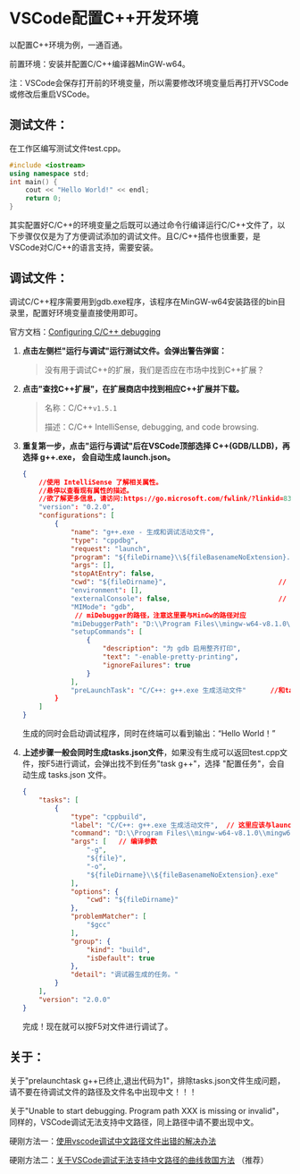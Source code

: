# VSCode配置C++开发环境

以配置C++环境为例，一通百通。

前置环境：安装并配置C/C++编译器MinGW-w64。

注：VSCode会保存打开前的环境变量，所以需要修改环境变量后再打开VSCode或修改后重启VSCode。

## 测试文件：

在工作区编写测试文件test.cpp。

```C++
#include <iostream>
using namespace std;
int main() {
    cout << "Hello World!" << endl;
    return 0;
}
```

其实配置好C/C++的环境变量之后既可以通过命令行编译运行C/C++文件了，以下步骤仅仅是为了方便调试添加的调试文件。且C/C++插件也很重要，是VSCode对C/C++的语言支持，需要安装。

## 调试文件：

调试C/C++程序需要用到gdb.exe程序，该程序在MinGW-w64安装路径的bin目录里，配置好环境变量直接使用即可。

官方文档：[Configuring C/C++ debugging](https://code.visualstudio.com/docs/cpp/launch-json-reference)

1. **点击左侧栏"运行与调试"运行测试文件。会弹出警告弹窗：**

   > 没有用于调试C++的扩展，我们是否应在市场中找到C++扩展？



2. **点击"查找C++扩展"，在扩展商店中找到相应C++扩展并下载。**

   > 名称：C/C++`v1.5.1`
   >
   > 描述：C/C++ IntelliSense, debugging, and code browsing.



3. **重复第一步，点击"运行与调试"后在VSCode顶部选择 C++(GDB/LLDB)，再选择 g++.exe， 会自动生成 launch.json。**

   ```json
   {
       //使用 IntelliSense 了解相关属性。 
       //悬停以查看现有属性的描述。
       //欲了解更多信息，请访问:https://go.microsoft.com/fwlink/?linkid=830387
       "version": "0.2.0",
       "configurations": [
           {
               "name": "g++.exe - 生成和调试活动文件",                         // 配置名称，将会在启动配置的下拉菜单中显示  
               "type": "cppdbg",                                             // 配置类型，这里只能为cppdbg  
               "request": "launch",                                          // 请求配置类型，可以为launch（启动）或attach（附加）  
               "program": "${fileDirname}\\${fileBasenameNoExtension}.exe",  // 将要进行调试的程序的路径  
               "args": [],                                                   // 程序调试时传递给程序的命令行参数，一般设为空即可  
               "stopAtEntry": false,                                         // 设为true时程序将暂停在程序入口处，一般设置为false  
               "cwd": "${fileDirname}",                            // 调试程序时的工作目录，一般为${workspaceFolder}即代码所在目录  
               "environment": [],
               "externalConsole": false,                           // 调试时是否显示控制台窗口，一般设置为true显示控制台   
               "MIMode": "gdb",
                // miDebugger的路径，注意这里要与MinGw的路径对应  
               "miDebuggerPath": "D:\\Program Files\\mingw-w64-v8.1.0\\mingw64\\bin\\gdb.exe",
               "setupCommands": [
                   {
                       "description": "为 gdb 启用整齐打印",
                       "text": "-enable-pretty-printing",
                       "ignoreFailures": true
                   }
               ],
               "preLaunchTask": "C/C++: g++.exe 生成活动文件"      //和tasks中label保持一致
           }
       ]
   }
   ```

   生成的同时会启动调试程序，同时在终端可以看到输出：“Hello World！”

   

4. **上述步骤一般会同时生成tasks.json文件**，如果没有生成可以返回test.cpp文件，按F5进行调试，会弹出找不到任务"task g++"，选择 "配置任务"，会自动生成 tasks.json 文件。

   ```json
   {
       "tasks": [
           {
               "type": "cppbuild",
               "label": "C/C++: g++.exe 生成活动文件",  // 这里应该与launch.json的preLaunchTask保持一致
               "command": "D:\\Program Files\\mingw-w64-v8.1.0\\mingw64\\bin\\g++.exe",
               "args": [   // 编译参数
                   "-g",
                   "${file}",
                   "-o",
                   "${fileDirname}\\${fileBasenameNoExtension}.exe"
               ],
               "options": {
                   "cwd": "${fileDirname}"
               },
               "problemMatcher": [
                   "$gcc"
               ],
               "group": {
                   "kind": "build",
                   "isDefault": true
               },
               "detail": "调试器生成的任务。"
           }
       ],
       "version": "2.0.0"
   }
   ```

   完成！现在就可以按F5对文件进行调试了。



## 关于：

关于"prelaunchtask g++已终止,退出代码为1"，排除tasks.json文件生成问题，请不要在待调试文件的路径及文件名中出现中文！！！

关于"Unable to start debugging. Program path XXX is missing or invalid"，同样的，VSCode调试无法支持中文路径，同上路径中请不要出现中文。

硬刚方法一：[使用vscode调试中文路径文件出错的解决办法](https://blog.csdn.net/xdfsa/article/details/105174254)

硬刚方法二：[关于VSCode调试无法支持中文路径的曲线救国方法](https://blog.csdn.net/weixin_42067548/article/details/108304307) （推荐）

